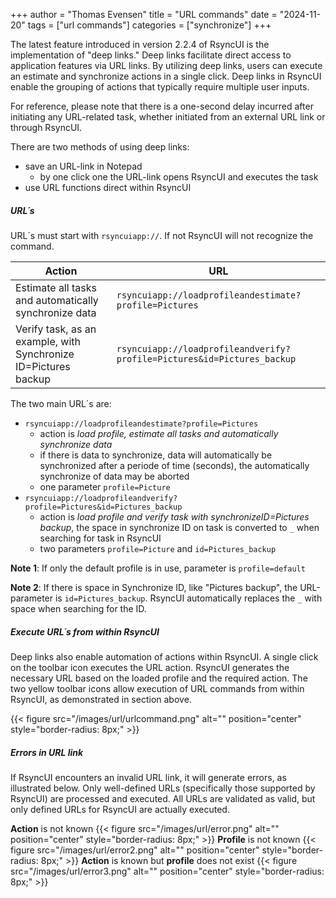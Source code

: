 +++
author = "Thomas Evensen"
title = "URL commands"
date = "2024-11-20"
tags = ["url commands"]
categories = ["synchronize"]
+++

The latest feature introduced in version 2.2.4 of RsyncUI is the implementation of "deep links." Deep links facilitate direct access to application features via URL links. By utilizing deep links, users can execute an estimate and synchronize actions in a single click. Deep links in RsyncUI enable the grouping of actions that typically require multiple user inputs.

For reference, please note that there is a one-second delay incurred after initiating any URL-related task, whether initiated from an external URL link or through RsyncUI.

There are two methods of using deep links:

- save an URL-link in Notepad
    - by one click one the URL-link opens RsyncUI and executes the task
- use URL functions direct within RsyncUI

##### URL´s 

URL´s must start with `rsyncuiapp://`. If not RsyncUI will not recognize the command.

| Action                                                | URL                                                                     |
|-------------------------------------------------------|-------------------------------------------------------------------------|
| Estimate all tasks and automatically synchronize data | `rsyncuiapp://loadprofileandestimate?profile=Pictures`                  |
| Verify  task, as an example, with Synchronize ID=Pictures backup      | `rsyncuiapp://loadprofileandverify?profile=Pictures&id=Pictures_backup` |

The two main URL´s are:

- `rsyncuiapp://loadprofileandestimate?profile=Pictures`
   - action is *load profile, estimate all tasks and automatically synchronize data*
    - if there is data to synchronize, data will automatically be synchronized after a periode of time (seconds), the automatically synchronize of data may be aborted
  - one parameter `profile=Picture`
- `rsyncuiapp://loadprofileandverify?profile=Pictures&id=Pictures_backup`
    - action is *load profile and verify  task with synchronizeID=Pictures backup*, the space in synchronize ID on task is converted to `_` when searching for task in RsyncUI
    - two parameters `profile=Picture` and `id=Pictures_backup`

**Note 1**: If only the default profile is in use, parameter is `profile=default`

**Note 2**: If there is space in Synchronize ID, like "Pictures backup", the URL-parameter is `id=Pictures_backup`. RsyncUI automatically replaces the `_` with space when searching for the ID.

##### Execute URL´s from within RsyncUI

Deep links also enable automation of actions within RsyncUI. A single click on the toolbar icon executes  the URL  action. RsyncUI generates the necessary URL based on the loaded profile and the required action. The two yellow toolbar icons allow execution of URL commands from within RsyncUI, as demonstrated in section above.

{{< figure src="/images/url/urlcommand.png" alt="" position="center" style="border-radius: 8px;" >}}

##### Errors in URL link

If RsyncUI encounters an invalid URL link, it will generate errors, as illustrated below. Only well-defined URLs (specifically those supported by RsyncUI) are processed and executed. All URLs are validated as valid, but only defined URLs for RsyncUI are actually executed.

**Action** is not known
{{< figure src="/images/url/error.png" alt="" position="center" style="border-radius: 8px;" >}}
**Profile** is not known
{{< figure src="/images/url/error2.png" alt="" position="center" style="border-radius: 8px;" >}}
**Action** is  known but **profile** does not exist
{{< figure src="/images/url/error3.png" alt="" position="center" style="border-radius: 8px;" >}}
